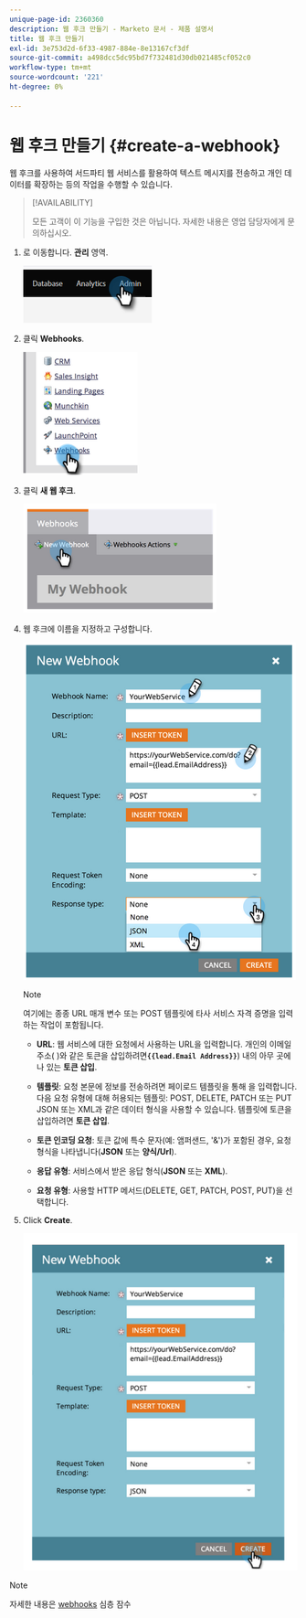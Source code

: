 ```yaml
---
unique-page-id: 2360360
description: 웹 후크 만들기 - Marketo 문서 - 제품 설명서
title: 웹 후크 만들기
exl-id: 3e753d2d-6f33-4987-884e-8e13167cf3df
source-git-commit: a498dcc5dc95bd7f732481d30db021485cf052c0
workflow-type: tm+mt
source-wordcount: '221'
ht-degree: 0%

---
```


# 웹 후크 만들기 {#create-a-webhook}

웹 후크를 사용하여 서드파티 웹 서비스를 활용하여 텍스트 메시지를 전송하고 개인 데이터를 확장하는 등의 작업을 수행할 수 있습니다.

>[!AVAILABILITY]
>
>모든 고객이 이 기능을 구입한 것은 아닙니다. 자세한 내용은 영업 담당자에게 문의하십시오.

1. 로 이동합니다. **관리** 영역.

   ![](assets/create-a-webhook-1.png)

1. 클릭 **Webhooks**.

   ![](assets/create-a-webhook-2.png)

1. 클릭 **새 웹 후크**.

   ![](assets/create-a-webhook-3.png)

1. 웹 후크에 이름을 지정하고 구성합니다.

   ![](assets/create-a-webhook-4.png)

   >[!NOTE]
   >
   >여기에는 종종 URL 매개 변수 또는 POST 템플릿에 타사 서비스 자격 증명을 입력하는 작업이 포함됩니다.

   * **URL**: 웹 서비스에 대한 요청에서 사용하는 URL을 입력합니다. 개인의 이메일 주소( )와 같은 토큰을 삽입하려면&#x200B;**`{{lead.Email Address}}`**) 내의 아무 곳에나 있는 **토큰 삽입**.

   * **템플릿**: 요청 본문에 정보를 전송하려면 페이로드 템플릿을 통해 을 입력합니다. 다음 요청 유형에 대해 허용되는 템플릿: POST, DELETE, PATCH 또는 PUT JSON 또는 XML과 같은 데이터 형식을 사용할 수 있습니다. 템플릿에 토큰을 삽입하려면 **토큰 삽입**.

   * **토큰 인코딩 요청**: 토큰 값에 특수 문자(예: 앰퍼샌드, &#39;&amp;&#39;)가 포함된 경우, 요청 형식을 나타냅니다(**JSON** 또는 **양식/Url**).

   * **응답 유형**: 서비스에서 받은 응답 형식(**JSON** 또는 **XML**).

   * **요청 유형**: 사용할 HTTP 메서드(DELETE, GET, PATCH, POST, PUT)을 선택합니다.

1. Click **Create**.

   ![](assets/create-a-webhook-5.png)

>[!NOTE]
>
>자세한 내용은 [webhooks](https://developers.marketo.com/documentation/webhooks/) 심층 잠수
